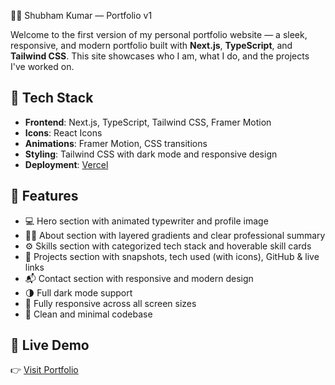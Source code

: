 🧑‍💻 Shubham Kumar — Portfolio v1

Welcome to the first version of my personal portfolio website — a sleek, responsive, and modern portfolio built with **Next.js**, **TypeScript**, and **Tailwind CSS**. This site showcases who I am, what I do, and the projects I've worked on.

## 🚀 Tech Stack

- **Frontend**: Next.js, TypeScript, Tailwind CSS, Framer Motion
- **Icons**: React Icons
- **Animations**: Framer Motion, CSS transitions
- **Styling**: Tailwind CSS with dark mode and responsive design
- **Deployment**: [Vercel](https://vercel.com)

## 🎨 Features

- 💻 Hero section with animated typewriter and profile image
- 👨‍💼 About section with layered gradients and clear professional summary
- ⚙️ Skills section with categorized tech stack and hoverable skill cards
- 🧩 Projects section with snapshots, tech used (with icons), GitHub & live links
- 📬 Contact section with responsive and modern design
- 🌗 Full dark mode support
- 📱 Fully responsive across all screen sizes
- 🎯 Clean and minimal codebase

## 🔗 Live Demo

👉 [Visit Portfolio](https://shubham-tech.vercel.app)
